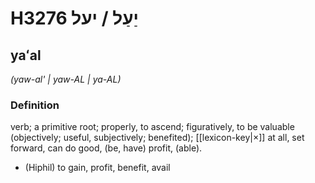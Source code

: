 # H3276 יַעַל / יעל

## yaʻal

_(yaw-al' | yaw-AL | ya-AL)_

### Definition

verb; a primitive root; properly, to ascend; figuratively, to be valuable (objectively; useful, subjectively; benefited); [[lexicon-key|×]] at all, set forward, can do good, (be, have) profit, (able).

- (Hiphil) to gain, profit, benefit, avail
